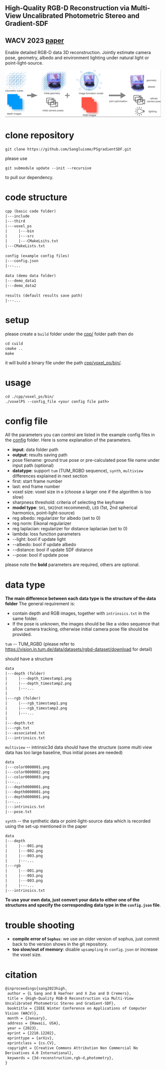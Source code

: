 ## <b>High-Quality RGB-D Reconstruction via Multi-View Uncalibrated Photometric Stereo and Gradient-SDF</b>

WACV 2023 [paper](https://arxiv.org/abs/2210.12202)
---
Enable detailed RGB-D data 3D reconstruction. Jointly estimate camera pose, geometry, albedo and environment lighting under natural light or point-light-source.

![method pipeline](pipeline.png)

# clone repository
```
git clone https://github.com/Sangluisme/PSgradientSDF.git
```
please use
```
git submodule update --init --recursive
```
to pull our dependency.

# code structure
``` 
cpp (basic code folder)
|---include
|---third
|---voxel_ps
|     |---bin
|     |---src
|     |---CMakeLsits.txt
|---CMakeLists.txt

config (example config files)
|---config.json
|---...

data (demo data folder)
|---demo_data1
|---demo_data2

results (default results save path)
|---...

```
# setup
please create a `build` folder under the [cpp/](cpp/) folder path then do 
```
cd cuild
cmake ..
make 
```
it will build a binary file under the path [cpp/voxel_ps/bin/](cpp/voxel_ps/bin/).

# usage
```
cd ./cpp/voxel_ps/bin/
./voxelPS --config_file <your config file path>
```

# config file
All the parameters you can control are listed in the example config files in the [config](config/) folder. 
Here is some explanation of the parameters.

- **input**: data folder path
- **output**: results saving path
- pose filename: ground true pose or pre-calculated pose file name under input path (optional)
- **datatype**: support `tum` (TUM_RGBD sequence), `synth`, `multiview` differences explained in next section
- first: start frame number
- last: end frame number
- voxel size: voxel size in `m` (choose a larger one if the algorithm is too slow)
- sharpness threshold: criteria of selecting the keyframe
- **model type**: `SH1`, `SH2`(not recommend), `LED` (1st, 2nd spherical harmonics, point-light-source)
- reg albedo: regularizer for albedo (set to 0)
- reg norm: Eikonal regularizer
- reg laplacian: regularizer for distance laplacian (set to 0)
- lambda: loss function parameters
- --light: bool if update light
- --albedo: bool if update albedo
- --distance: bool if update SDF distance
- --pose: bool if update pose

please note the **bold** parameters are required, others are optional.

# data type
**The main difference between each data type is the structure of the data folder**
The general requirement is:
- contain depth and RGB images, together with `intrinsics.txt` in the same folder. 
- If the pose is unknown, the images should be like a video sequence that allow camera tracking, otherwise initial camera pose file should be provided. 

`tum` -- TUM_RGBD (please refer to https://vision.in.tum.de/data/datasets/rgbd-dataset/download for detail)

should have a structure 
```
data
|---depth (folder)
|     |---depth_timestamp1.png
|     |---depth_timestamp2.png
|     |---...
|
|---rgb (folder)
|     |---rgb_timestamp1.png
|     |---rgb_timestamp2.png
|     |---...
|
|---depth.txt
|---rgb.txt
|---associated.txt
|---intrinsics.txt

```
`multiview` -- intrinsic3d data should have the structure (some multi view data has too large baseline, thus initial poses are needed)
```
data
|---color0000001.png
|---color0000002.png
|---color0000003.png
|---...
|---depth0000001.png
|---depth0000001.png
|---depth0000001.png
|---...
|---intrinsics.txt
|---pose.txt 
```
`synth` -- the synthetic data or point-light-source data which is recorded using the set-up mentioned in the paper

```
data
|---depth
|     |---001.png
|     |---002.png
|     |---003.png
|     |---...
|---rgb
|     |---001.png
|     |---003.png
|     |---003.png
|     |---...
|---intrinsics.txt
```
**To use your own data, just convert your data to either one of the structures and specify the corresponding data type in the `config.json` file**.

# trouble shooting

- **compile error of `Sophus`**: we use an older version of sophus, just commit back to the version shows in the git repository.
- **too slow/out of memory**: disable `upsampling` in `config.json` or increase the voxel size.

# citation
```
@inproceedings{sang2023high,
 author = {L Sang and B Haefner and X Zuo and D Cremers},
 title = {High-Quality RGB-D Reconstruction via Multi-View Uncalibrated Photometric Stereo and Gradient-SDF},
 booktitle = {IEEE Winter Conference on Applications of Computer Vision (WACV)},
 month = {January},
 address = {Hawaii, USA},
 year = {2023},
 eprint = {2210.12202},
 eprinttype = {arXiv},
 eprintclass = {cs.CV},
 copyright = {Creative Commons Attribution Non Commercial No Derivatives 4.0 International},
 keywords = {3d-reconstruction,rgb-d,photometry},
}
```
